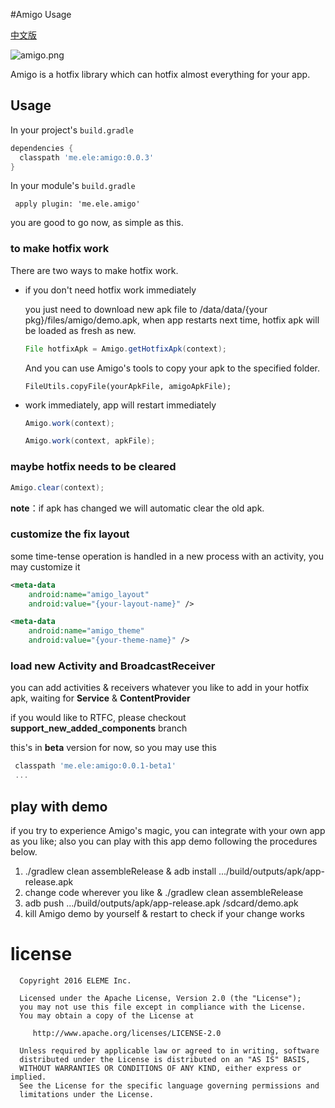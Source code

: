 #Amigo Usage

[中文版](https://github.com/eleme/Amigo/blob/master/README_zh.md#amigo)

![amigo.png](http://amigotheband.com/wp-content/uploads/2015/02/logo_amigo-yellow.png)  

Amigo is a hotfix library which can hotfix almost everything for your app.

## Usage
In your project's `build.gradle`

```groovy
dependencies {
  classpath 'me.ele:amigo:0.0.3'
}
```
In your module's `build.gradle`

```
 apply plugin: 'me.ele.amigo'
```

you are good to go now, as simple as this.

### to make hotfix work
There are two ways to make hotfix work.

* if you don't need hotfix work immediately

	you just need to download new apk file to /data/data/{your pkg}/files/amigo/demo.apk,
	when app restarts next time, hotfix apk will be loaded as fresh as new.

	```java
	File hotfixApk = Amigo.getHotfixApk(context);
	```

	And you can use Amigo's tools to copy your apk to the specified folder.

	```
	FileUtils.copyFile(yourApkFile, amigoApkFile);
	```

* work immediately, app will restart immediately

	```java
	Amigo.work(context);

	Amigo.work(context, apkFile);
	```


### maybe hotfix needs to be cleared

```java
Amigo.clear(context);
```
**note**：if apk has changed we will automatic clear the old apk.

### customize the fix layout
some time-tense operation is handled in a new process with an activity, you may customize it

```xml
<meta-data
    android:name="amigo_layout"
    android:value="{your-layout-name}" />

<meta-data
    android:name="amigo_theme"
    android:value="{your-theme-name}" />

```

### load new Activity and BroadcastReceiver

you can add activities & receivers whatever you like to add in your hotfix apk,
waiting for **Service** & **ContentProvider**

if you would like to RTFC, please checkout **support_new_added_components** branch

this's in **beta** version for now, so you may use this

```groovy
 classpath 'me.ele:amigo:0.0.1-beta1'
 ...

```

play with demo
----

if you try to experience Amigo's magic, you can integrate with your own app as you like;
also you can play with this app demo following the procedures below.

   1. ./gradlew clean assembleRelease & adb install .../build/outputs/apk/app-release.apk
   2. change code wherever you like & ./gradlew clean assembleRelease
   3. adb push .../build/outputs/apk/app-release.apk /sdcard/demo.apk
   4. kill Amigo demo by yourself & restart to check if your change works

license
====

	  Copyright 2016 ELEME Inc.

	  Licensed under the Apache License, Version 2.0 (the "License");
	  you may not use this file except in compliance with the License.
	  You may obtain a copy of the License at

	     http://www.apache.org/licenses/LICENSE-2.0

	  Unless required by applicable law or agreed to in writing, software
	  distributed under the License is distributed on an "AS IS" BASIS,
	  WITHOUT WARRANTIES OR CONDITIONS OF ANY KIND, either express or implied.
	  See the License for the specific language governing permissions and
	  limitations under the License.
